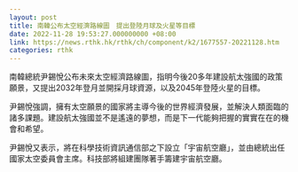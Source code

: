 ```yaml
---
layout: post
title: 南韓公布太空經濟路線圖　提出登陸月球及火星等目標
date: 2022-11-28 19:53:27.000000000 +08:00
link: https://news.rthk.hk/rthk/ch/component/k2/1677557-20221128.htm
categories: rthk
---
```


南韓總統尹錫悅公布未來太空經濟路線圖，指明今後20多年建設航太強國的政策願景，又提出2032年登月並開採月球資源，以及2045年登陸火星的目標。

尹錫悅強調，擁有太空願景的國家將主導今後的世界經濟發展，並解決人類面臨的諸多課題。建設航太強國並不是遙遠的夢想，而是下一代能夠把握的實實在在的機會和希望。

尹錫悅又表示，將在科學技術資訊通信部之下設立「宇宙航空廳」，並由總統出任國家太空委員會主席。科技部將組建團隊著手籌建宇宙航空廳。
